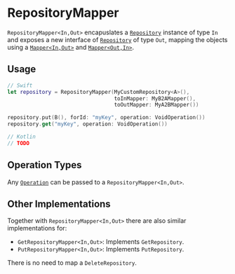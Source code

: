 # RepositoryMapper

`RepositoryMapper<In,Out>` encapuslates a [`Repository`](Repository.md) instance of type `In` and exposes a new interface of [`Repository`](Repository.md) of type `Out`, mapping the objects using a [`Mapper<In,Out>`](Mapper.md) and [`Mapper<Out,In>`](Mapper.md).

## Usage

```swift
// Swift
let repository = RepositoryMapper(MyCustomRepository<A>(),
                                  toInMapper: MyB2AMapper(),
                                  toOutMapper: MyA2BMapper())

repository.put(B(), forId: "myKey", operation: VoidOperation())
repository.get("myKey", operation: VoidOperation())
```

```kotlin
// Kotlin
// TODO
```

## Operation Types

Any [`Operation`](Operation.md) can be passed to a `RepositoryMapper<In,Out>`.


## Other Implementations

Together with `RepositoryMapper<In,Out>` there are also similar implementations for:

- `GetRepositoryMapper<In,Out>`: Implements `GetRepository`.
- `PutRepositoryMapper<In,Out>`: Implements `PutRepository`.

There is no need to map a `DeleteRepository`.